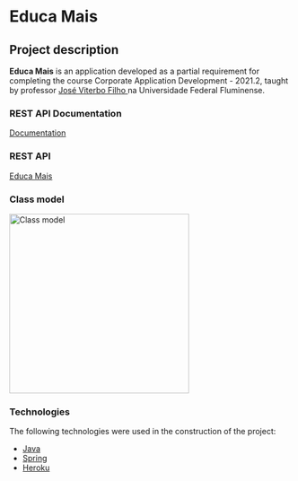 # Educa Mais

## Project description
<b>Educa Mais</b> is an application developed as a partial requirement for completing the course Corporate Application Development - 2021.2, taught by professor <a href="https://github.com/jviterbo" target="_blank"> José Viterbo Filho </a> na Universidade Federal Fluminense.

### REST API Documentation

[Documentation](https://github.com/mathunes/EducaMais/blob/main/docs/restapi.md)

### REST API

[Educa Mais](https://educa-mais.herokuapp.com)

### Class model

<img src="https://drive.google.com/uc?export=view&id=1Clcpiv23Igv3aArPJN1cg5HILXgEAscN" style="width: 320px; height: auto" alt="Class model" />

### Technologies

The following technologies were used in the construction of the project:

- [Java](https://www.java.com/pt-BR/)
- [Spring](https://spring.io/)
- [Heroku](https://www.heroku.com/)
